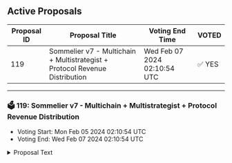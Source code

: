 ## Active Proposals

| Proposal ID | Proposal Title | Voting End Time | VOTED |
|-------------|----------------|-----------------|-------|
| 119 | Sommelier v7 - Multichain + Multistrategist + Protocol Revenue Distribution | Wed Feb 07 2024 02:10:54 UTC | ✅ YES |

---

### 🗳 119: Sommelier v7 - Multichain + Multistrategist + Protocol Revenue Distribution
- Voting Start: Mon Feb 05 2024 02:10:54 UTC
- Voting End: Wed Feb 07 2024 02:10:54 UTC

<details>
<summary>Proposal Text</summary>
 
This is a proposal to upgrade to the v7 version of Sommelier at block height 13010200, expected to be reached at roughly Wednesday, February 7th, 2024 17:10:00 UTC. This upgrade adds the auction, axelarcork, and pubsub modules, updates the cellarfees, cork, and gravity modules, and updates ibc-go to 6.2.0, the SDK to 0.46.14, and replaces tendermint with cometbft. Full details and upgrade instructions can be found on the forum: https://community.sommelier.finance/t/announcing-sommelier-v7-multichain-multistrategist-protocol-revenue-distribution/1259
</details>

